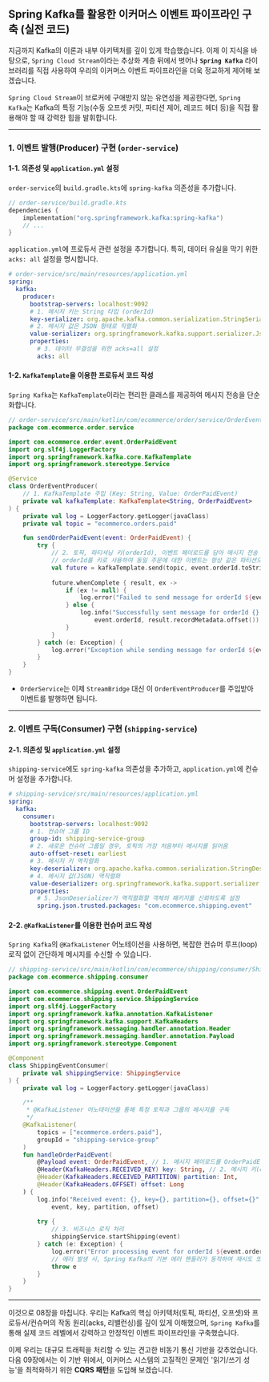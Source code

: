 ## Spring Kafka를 활용한 이커머스 이벤트 파이프라인 구축 (실전 코드)

지금까지 Kafka의 이론과 내부 아키텍처를 깊이 있게 학습했습니다. 이제 이 지식을 바탕으로, `Spring Cloud Stream`이라는 추상화 계층 뒤에서 벗어나 **`Spring Kafka`** 라이브러리를 직접 사용하여 우리의 이커머스 이벤트 파이프라인을 더욱 정교하게 제어해 보겠습니다.

`Spring Cloud Stream`이 브로커에 구애받지 않는 유연성을 제공한다면, `Spring Kafka`는 Kafka의 특정 기능(수동 오프셋 커밋, 파티션 제어, 레코드 헤더 등)을 직접 활용해야 할 때 강력한 힘을 발휘합니다.

-----

### 1\. 이벤트 발행(Producer) 구현 (`order-service`)

#### 1-1. 의존성 및 `application.yml` 설정

`order-service`의 `build.gradle.kts`에 `spring-kafka` 의존성을 추가합니다.

```kotlin
// order-service/build.gradle.kts
dependencies {
    implementation("org.springframework.kafka:spring-kafka")
    // ...
}
```

`application.yml`에 프로듀서 관련 설정을 추가합니다. 특히, 데이터 유실을 막기 위한 `acks: all` 설정을 명시합니다.

```yaml
# order-service/src/main/resources/application.yml
spring:
  kafka:
    producer:
      bootstrap-servers: localhost:9092
      # 1. 메시지 키는 String 타입 (orderId)
      key-serializer: org.apache.kafka.common.serialization.StringSerializer
      # 2. 메시지 값은 JSON 형태로 직렬화
      value-serializer: org.springframework.kafka.support.serializer.JsonSerializer
      properties:
        # 3. 데이터 무결성을 위한 acks=all 설정
        acks: all 
```

#### 1-2. `KafkaTemplate`을 이용한 프로듀서 코드 작성

`Spring Kafka`는 `KafkaTemplate`이라는 편리한 클래스를 제공하여 메시지 전송을 단순화합니다.

```kotlin
// order-service/src/main/kotlin/com/ecommerce/order/service/OrderEventProducer.kt
package com.ecommerce.order.service

import com.ecommerce.order.event.OrderPaidEvent
import org.slf4j.LoggerFactory
import org.springframework.kafka.core.KafkaTemplate
import org.springframework.stereotype.Service

@Service
class OrderEventProducer(
    // 1. KafkaTemplate 주입 (Key: String, Value: OrderPaidEvent)
    private val kafkaTemplate: KafkaTemplate<String, OrderPaidEvent>
) {
    private val log = LoggerFactory.getLogger(javaClass)
    private val topic = "ecommerce.orders.paid"

    fun sendOrderPaidEvent(event: OrderPaidEvent) {
        try {
            // 2. 토픽, 파티셔닝 키(orderId), 이벤트 페이로드를 담아 메시지 전송
            // orderId를 키로 사용하여 동일 주문에 대한 이벤트는 항상 같은 파티션으로 가도록 보장
            val future = kafkaTemplate.send(topic, event.orderId.toString(), event)
            
            future.whenComplete { result, ex ->
                if (ex != null) {
                    log.error("Failed to send message for orderId ${event.orderId}", ex)
                } else {
                    log.info("Successfully sent message for orderId {}: offset={}", 
                        event.orderId, result.recordMetadata.offset())
                }
            }
        } catch (e: Exception) {
            log.error("Exception while sending message for orderId ${event.orderId}", e)
        }
    }
}
```

  * `OrderService`는 이제 `StreamBridge` 대신 이 `OrderEventProducer`를 주입받아 이벤트를 발행하면 됩니다.

-----

### 2\. 이벤트 구독(Consumer) 구현 (`shipping-service`)

#### 2-1. 의존성 및 `application.yml` 설정

`shipping-service`에도 `spring-kafka` 의존성을 추가하고, `application.yml`에 컨슈머 설정을 추가합니다.

```yaml
# shipping-service/src/main/resources/application.yml
spring:
  kafka:
    consumer:
      bootstrap-servers: localhost:9092
      # 1. 컨슈머 그룹 ID
      group-id: shipping-service-group
      # 2. 새로운 컨슈머 그룹일 경우, 토픽의 가장 처음부터 메시지를 읽어옴
      auto-offset-reset: earliest
      # 3. 메시지 키 역직렬화
      key-deserializer: org.apache.kafka.common.serialization.StringDeserializer
      # 4. 메시지 값(JSON) 역직렬화
      value-deserializer: org.springframework.kafka.support.serializer.JsonDeserializer
      properties:
        # 5. JsonDeserializer가 역직렬화할 객체의 패키지를 신뢰하도록 설정
        spring.json.trusted.packages: "com.ecommerce.shipping.event"
```

#### 2-2. `@KafkaListener`를 이용한 컨슈머 코드 작성

`Spring Kafka`의 `@KafkaListener` 어노테이션을 사용하면, 복잡한 컨슈머 루프(loop) 로직 없이 간단하게 메시지를 수신할 수 있습니다.

```kotlin
// shipping-service/src/main/kotlin/com/ecommerce/shipping/consumer/ShippingEventConsumer.kt
package com.ecommerce.shipping.consumer

import com.ecommerce.shipping.event.OrderPaidEvent
import com.ecommerce.shipping.service.ShippingService
import org.slf4j.LoggerFactory
import org.springframework.kafka.annotation.KafkaListener
import org.springframework.kafka.support.KafkaHeaders
import org.springframework.messaging.handler.annotation.Header
import org.springframework.messaging.handler.annotation.Payload
import org.springframework.stereotype.Component

@Component
class ShippingEventConsumer(
    private val shippingService: ShippingService
) {
    private val log = LoggerFactory.getLogger(javaClass)

    /**
     * @KafkaListener 어노테이션을 통해 특정 토픽과 그룹의 메시지를 구독
     */
    @KafkaListener(
        topics = ["ecommerce.orders.paid"], 
        groupId = "shipping-service-group"
    )
    fun handleOrderPaidEvent(
        @Payload event: OrderPaidEvent, // 1. 메시지 페이로드를 OrderPaidEvent 객체로 자동 역직렬화
        @Header(KafkaHeaders.RECEIVED_KEY) key: String, // 2. 메시지 키(orderId)
        @Header(KafkaHeaders.RECEIVED_PARTITION) partition: Int,
        @Header(KafkaHeaders.OFFSET) offset: Long
    ) {
        log.info("Received event: {}, key={}, partition={}, offset={}", 
            event, key, partition, offset)
        
        try {
            // 3. 비즈니스 로직 처리
            shippingService.startShipping(event)
        } catch (e: Exception) {
            log.error("Error processing event for orderId ${event.orderId}", e)
            // 에러 발생 시, Spring Kafka의 기본 에러 핸들러가 동작하여 재시도 또는 DLQ로 보냄
            throw e 
        }
    }
}
```

-----

이것으로 08장을 마칩니다. 우리는 Kafka의 핵심 아키텍처(토픽, 파티션, 오프셋)와 프로듀서/컨슈머의 작동 원리(acks, 리밸런싱)를 깊이 있게 이해했으며, `Spring Kafka`를 통해 실제 코드 레벨에서 강력하고 안정적인 이벤트 파이프라인을 구축했습니다.

이제 우리는 대규모 트래픽을 처리할 수 있는 견고한 비동기 통신 기반을 갖추었습니다. 다음 09장에서는 이 기반 위에서, 이커머스 시스템의 고질적인 문제인 '읽기/쓰기 성능'을 최적화하기 위한 **CQRS 패턴**을 도입해 보겠습니다.